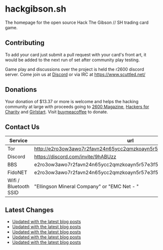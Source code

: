 # hackgibson.sh
The homepage for the open source Hack The Gibson // SH trading card game.


## Contributing

To add your card just submit a pull request with your card's front art, it would be added to the next run of set after community play testing.

Game play and discussions over the project is held the r2600 discord server. Come join us at [Discord](https://discord.com/invite/9hABUzz) or via IRC at https://www.scuttled.net/


## Donations

Your donation of $13.37 or more is welcome and helps the hacking community at large with proceeds going to [2600 Magazine](https://2600.com/), [Hackers for Charity](https://hackersforcharity.org) and [Girlstart](https://girlstart.org).  Visit [buymeacoffee](https://www.buymeacoffee.com/hackgibson.sh) to donate.


## Contact Us

Service | url
-|-
Tor | http://e2ro3ow3awo7r2favn24n65ycc2qmzkoayn5r57e3f56nvjwdcgg32ad.onion
Discord | https://discord.com/invite/9hABUzz
BBS | e2ro3ow3awo7r2favn24n65ycc2qmzkoayn5r57e3f56nvjwdcgg32ad.onion:23
FidoNET | e2ro3ow3awo7r2favn24n65ycc2qmzkoayn5r57e3f56nvjwdcgg32ad.onion:24554
Wifi / Bluetooth SSID | "Ellingson Mineral Company" or "EMC Net - <fidonet address>"

## Latest Changes
<!-- BLOG-POST-LIST:START -->
- [Updated with the latest blog posts](https://github.com/DFW2600/hackgibson.sh/commit/532343821ca9d5ec07a3960b4ed43528cafcdeda)
- [Updated with the latest blog posts](https://github.com/DFW2600/hackgibson.sh/commit/a301f37b394bf1fceeb0d030236f7b182aaa16c1)
- [Updated with the latest blog posts](https://github.com/DFW2600/hackgibson.sh/commit/c9617a7ead786afa7419c40c9dcdab999fbf0d47)
- [Updated with the latest blog posts](https://github.com/DFW2600/hackgibson.sh/commit/7af26eb7cb2f912b69237ab2ef91a8905a0d0bb8)
- [Updated with the latest blog posts](https://github.com/DFW2600/hackgibson.sh/commit/a36e03be838dfb97aaec3536a1f443dcd89c22e7)
<!-- BLOG-POST-LIST:END -->
